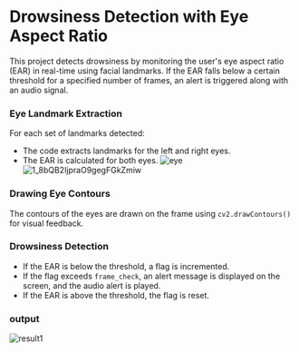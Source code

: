 # Drowsiness Detection with Eye Aspect Ratio

This project detects drowsiness by monitoring the user's eye aspect ratio (EAR) in real-time using facial landmarks. If the EAR falls below a certain threshold for a specified number of frames, an alert is triggered along with an audio signal.


###  Eye Landmark Extraction

For each set of landmarks detected:

- The code extracts landmarks for the left and right eyes.
- The EAR is calculated for both eyes.
 ![eye](https://github.com/user-attachments/assets/4309e85b-2d78-434b-961b-391984910176)
![1_8bQB2IjpraO9gegFGkZmiw](https://github.com/user-attachments/assets/32a56be2-e667-4ae2-b177-5265d6f0bc0c)


###  Drawing Eye Contours

The contours of the eyes are drawn on the frame using `cv2.drawContours()` for visual feedback.

###  Drowsiness Detection

- If the EAR is below the threshold, a flag is incremented.
- If the flag exceeds `frame_check`, an alert message is displayed on the screen, and the audio alert is played.
- If the EAR is above the threshold, the flag is reset.

### output 

![result1](https://github.com/user-attachments/assets/f6154fa4-0202-48dc-a314-f67e5fab5444)
